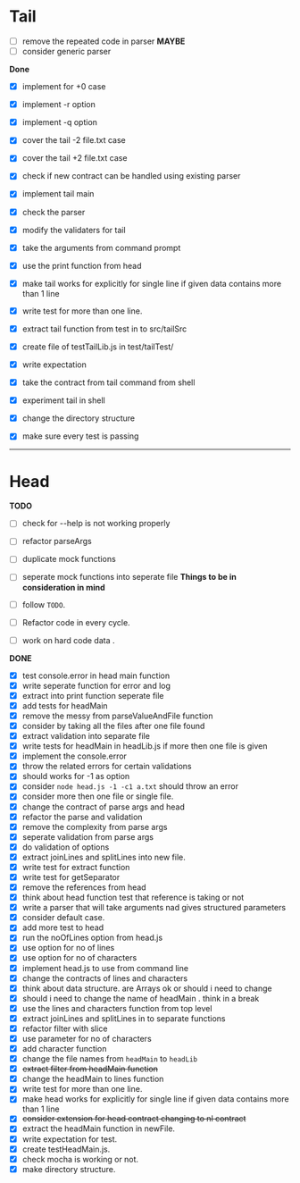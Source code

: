 # Tail
- [ ] remove the repeated code in parser
**MAYBE**
- [ ] consider generic parser

**Done**
- [x] implement for +0 case
- [x] implement -r option
- [x] implement -q option
- [x] cover the tail -2 file.txt case
- [x] cover the tail +2 file.txt case
- [x] check if new contract can be handled using existing parser
- [x] implement tail main
- [x] check the parser 
- [x] modify the validaters for tail
- [x] take the arguments from command prompt
- [x] use the print function from head
- [x] make tail works for explicitly for single line 
      if given data contains more than 1 line
- [x] write test for more than one line.
- [x] extract tail function from test in to src/tailSrc
- [x] create file of testTailLib.js in test/tailTest/
- [x] write expectation
- [x] take the contract from tail command from shell
- [x] experiment tail in shell
- [x] change the directory structure
- [x] make sure every test is passing




----------------------
# Head
**TODO**
- [ ] check for --help is not working properly
- [ ] refactor parseArgs
- [ ] duplicate mock functions
- [ ] seperate mock functions into seperate file
**Things to be in consideration in mind**
- [ ] follow `TODO`.
- [ ] Refactor code in every cycle.
- [ ] work on hard code data .


**DONE**
- [x] test console.error in head main function
- [x] write seperate function for error and log
- [x] extract into print function seperate file
- [x] add tests for headMain
- [x] remove the messy from parseValueAndFile function
- [x] consider by taking all the files after one file found
- [x] extract validation into separate file
- [x] write tests for headMain in headLib.js if more then one file is given
- [x] implement the console.error
- [x] throw the related errors for certain validations
- [x] should works for -1 as option
- [x] consider `node head.js -1 -c1 a.txt` should throw an error
- [x] consider more then one file or single file.
- [x] change the contract of parse args and head
- [x] refactor the parse and validation
- [x] remove the complexity from parse args
- [x] seperate validation from parse args
- [x] do validation of options 
- [x] extract joinLines and splitLines into new file.
- [x] write test for extract function
- [x] write test for getSeparator
- [x] remove the references from head
- [x] think about head function test that reference is taking or not
- [x] write a parser that will take arguments nad gives structured parameters
- [x] consider default case.
- [x] add more test to head
- [x] run the noOfLines option from head.js
- [x] use option for no of lines 
- [x] use option for no of characters
- [x] implement head.js to use from command line
- [x] change the contracts of lines and characters
- [x] think about data structure. are Arrays ok or should i need to change
- [x] should i need to change the name of headMain . think in a break
- [x] use the lines and characters function from top level
- [x] extract joinLines and splitLines in to separate functions
- [x] refactor filter with slice
- [x] use parameter for no of characters
- [x] add character function
- [x] change the file names from `headMain` to `headLib` 
- [x] ~~extract filter from headMain function~~
- [x] change the headMain to lines function
- [x] write test for more than one line.
- [x] make head works for explicitly for single line 
      if given data contains more than 1 line
- [x] ~~consider extension for head contract changing to nl contract~~
- [x] extract the headMain function in newFile.
- [x] write expectation for test.
- [x] create testHeadMain.js.
- [x] check mocha is working or not.
- [x] make directory structure.